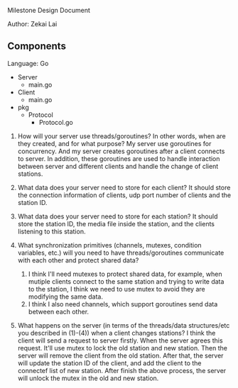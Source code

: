 Milestone Design Document

Author: Zekai Lai

## Components

Language: Go

- Server
  - main.go
- Client
  - main.go
- pkg
  - Protocol
    - Protocol.go

1. How will your server use threads/goroutines? In other words, when are they created, and for what purpose?
    My server use goroutines for concurrency. And my server creates goroutines after a client connects to server. In addition, these goroutines are used to handle interaction between server and different clients and handle the change of client stations.

2. What data does your server need to store for each client?
    It should store the connection information of clients, udp port number of clients and the station ID.

3. What data does your server need to store for each station?
    It should store the station ID, the media file inside the station, and the clients listening to this station.

4. What synchronization primitives (channels, mutexes, condition variables, etc.) will you need to have      threads/goroutines communicate with each other and protect shared data?
    1. I think I'll need mutexes to protect shared data, for example, when mutiple clients connect to the same station and trying to write data to the station, I think we need to use mutex to avoid they are modifying the same data. 
    2. I think I also need channels, which support goroutines send data between each other.

5. What happens on the server (in terms of the threads/data structures/etc you described in (1)-(4)) when a client changes stations?
    I think the client will send a request to server firstly. When the server agrees this request. It'll use mutex to lock the old station and new station. Then the server will remove the client from the old station. After that, the server will update the station ID of the client, and add the client to the connectef list of new station. After finish the above process, the server will unlock the mutex in the old and new station.